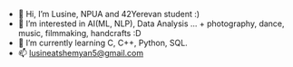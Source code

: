 - 👋 Hi, I’m Lusine, NPUA and 42Yerevan student :)
- 👀 I’m interested in AI(ML, NLP), Data Analysis  ... + photography, dance, music, filmmaking, handcrafts :D
- 🌱 I’m currently learning C, C++, Python, SQL.
- 📫 lusineatshemyan5@gmail.com
